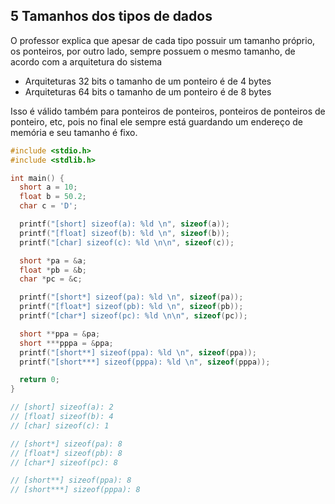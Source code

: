 ## 5 Tamanhos dos tipos de dados

O professor explica que apesar de cada tipo possuir um tamanho próprio, os ponteiros, por outro lado, sempre possuem o mesmo tamanho, de acordo com a arquitetura do sistema

- Arquiteturas 32 bits o tamanho de um ponteiro é de 4 bytes
- Arquiteturas 64 bits o tamanho de um ponteiro é de 8 bytes

Isso é válido também para ponteiros de ponteiros, ponteiros de ponteiros de ponteiro, etc, pois no final ele sempre está guardando um endereço de memória e seu tamanho é fixo.

```c
#include <stdio.h>
#include <stdlib.h>

int main() {
  short a = 10;
  float b = 50.2;
  char c = 'D';

  printf("[short] sizeof(a): %ld \n", sizeof(a));
  printf("[float] sizeof(b): %ld \n", sizeof(b));
  printf("[char] sizeof(c): %ld \n\n", sizeof(c));

  short *pa = &a;
  float *pb = &b;
  char *pc = &c;

  printf("[short*] sizeof(pa): %ld \n", sizeof(pa));
  printf("[float*] sizeof(pb): %ld \n", sizeof(pb));
  printf("[char*] sizeof(pc): %ld \n\n", sizeof(pc));

  short **ppa = &pa;
  short ***pppa = &ppa;
  printf("[short**] sizeof(ppa): %ld \n", sizeof(ppa));
  printf("[short***] sizeof(pppa): %ld \n", sizeof(pppa));

  return 0;
}

// [short] sizeof(a): 2
// [float] sizeof(b): 4
// [char] sizeof(c): 1

// [short*] sizeof(pa): 8
// [float*] sizeof(pb): 8
// [char*] sizeof(pc): 8

// [short**] sizeof(ppa): 8
// [short***] sizeof(pppa): 8
```
